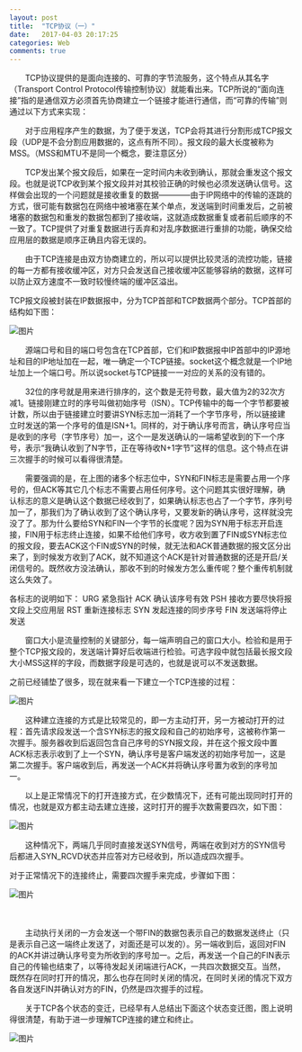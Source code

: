 ```yaml
---
layout: post
title:  "TCP协议（一）"
date:   2017-04-03 20:17:25
categories: Web
comments: true
---
```



　　TCP协议提供的是面向连接的、可靠的字节流服务，这个特点从其名字（Transport Control Protocol传输控制协议）就能看出来。TCP所说的“面向连接”指的是通信双方必须首先协商建立一个链接才能进行通信，而“可靠的传输”则通过以下方式来实现：

　　对于应用程序产生的数据，为了便于发送，TCP会将其进行分割形成TCP报文段（UDP是不会分割应用数据的，这点有所不同）。报文段的最大长度被称为MSS。（MSS和MTU不是同一个概念，要注意区分）

　　TCP发出某个报文段后，如果在一定时间内未收到确认，那就会重发这个报文段。也就是说TCP收到某个报文段并对其校验正确的时候也必须发送确认信号。这样做会出现的一个问题就是接收重复的数据————由于IP网络中的传输的逐跳的方式，很可能有数据包在网络中被堵塞在某个单点，发送端到时间重发后，之前被堵塞的数据包和重发的数据包都到了接收端，这就造成数据重复或者前后顺序的不一致了。TCP提供了对重复数据进行丢弃和对乱序数据进行重排的功能，确保交给应用层的数据是顺序正确且内容无误的。

　　由于TCP连接是由双方协商建立的，所以可以提供比较灵活的流控功能，链接的每一方都有接收缓冲区，对方只会发送自己接收缓冲区能够容纳的数据，这样可以防止双方速度不一致时较慢终端的缓冲区溢出。

TCP报文段被封装在IP数据报中，分为TCP首部和TCP数据两个部分。TCP首部的结构如下图：

![图片](http://obdvl7z18.bkt.clouddn.com/gh-pages/img/20170403/01.png)



　　源端口号和目的端口号包含在TCP首部，它们和IP数据报中IP首部中的IP源地址和目的IP地址加在一起，唯一确定一个TCP链接。socket这个概念就是一个IP地址加上一个端口号。所以说socket与TCP链接一一对应的关系的没有错的。

　　32位的序号就是用来进行排序的，这个数是无符号数，最大值为2的32次方减1。链接刚建立时的序号叫做初始序号（ISN）。TCP传输中的每一个字节都要被计数，所以由于链接建立时要讲SYN标志加一消耗了一个字节序号，所以链接建立时发送的第一个序号的值是ISN+1。同样的，对于确认序号而言，确认序号应当是收到的序号（字节序号）加一，这个一是发送确认的一端希望收到的下一个序号，表示“我确认收到了N字节，正在等待收N+1字节”这样的信息。这个特点在讲三次握手的时候可以看得很清楚。

　　需要强调的是，在上图的诸多个标志位中，SYN和FIN标志是需要占用一个序号的，但ACK等其它几个标志不需要占用任何序号。这个问题其实很好理解，确认标志的意义是确认这个数据已经收到了，如果确认标志也占了一个字节，序列号加一了，那我们为了确认收到了这个确认序号，又要发新的确认序号，这样就没完没了了。那为什么要给SYN和FIN一个字节的长度呢？因为SYN用于标志开启连接，FIN用于标志终止连接，如果不给他们序号，收方收到置了FIN或SYN标志位的报文段，要去ACK这个FIN或SYN的时候，就无法和ACK普通数据的报文区分出来了，到时候发方收到了ACK，就不知道这个ACK是针对普通数据的还是开启/关闭信号的。既然收方没法确认，那收不到的时候发方怎么重传呢？整个重传机制就这么失效了。



各标志的说明如下：
URG 紧急指针
ACK 确认该序号有效
PSH 接收方要尽快将报文段上交应用层
RST 重新连接标志
SYN 发起连接的同步序号
FIN 发送端将停止发送



　　窗口大小是流量控制的关键部分，每一端声明自己的窗口大小。检验和是用于整个TCP报文段的，发送端计算好后收端进行检验。可选字段中就包括最长报文段大小MSS这样的字段，而数据字段是可选的，也就是说可以不发送数据。



之前已经铺垫了很多，现在就来看一下建立一个TCP连接的过程：

![图片](http://obdvl7z18.bkt.clouddn.com/gh-pages/img/20170403/02.jpg)



　　这种建立连接的方式是比较常见的，即一方主动打开，另一方被动打开的过程：首先请求段发送一个含SYN标志的报文段和自己的初始序号，这被称作第一次握手。服务器收到后返回包含自己序号的SYN报文段，并在这个报文段中置ACK标志表示收到了上一个SYN，确认序号是客户端发送的初始序号加一，这是第二次握手。客户端收到后，再发送一个ACK并将确认序号置为收到的序号加一。



　　以上是正常情况下的打开连接方式，在少数情况下，还有可能出现同时打开的情况，也就是双方都主动去建立连接，这时打开的握手次数需要四次，如下图：

![图片](http://obdvl7z18.bkt.clouddn.com/gh-pages/img/20170403/03.jpg)

　　这种情况下，两端几乎同时直接发送SYN信号，两端在收到对方的SYN信号后都进入SYN_RCVD状态并应答对方已经收到，所以造成四次握手。




对于正常情况下的连接终止，需要四次握手来完成，步骤如下图：

![图片](http://obdvl7z18.bkt.clouddn.com/gh-pages/img/20170403/04.png)

　　

　　主动执行关闭的一方会发送一个带FIN的数据包表示自己的数据发送终止（只是表示自己这一端终止发送了，对面还是可以发的）。另一端收到后，返回对FIN的ACK并讲过确认序号变为所收到的序号加一。之后，再发送一个自己的FIN表示自己的传输也结束了，以等待发起关闭端进行ACK，一共四次数据交互。当然，既然存在同时打开的情况，那么也存在同时关闭的情况，在同时关闭的情况下双方各自发送FIN并确认对方的FIN，仍然是四次握手的过程。

　　关于TCP各个状态的变迁，已经早有人总结出下面这个状态变迁图，图上说明得很清楚，有助于进一步理解TCP连接的建立和终止。



![图片](http://obdvl7z18.bkt.clouddn.com/gh-pages/img/20170403/05.jpg)